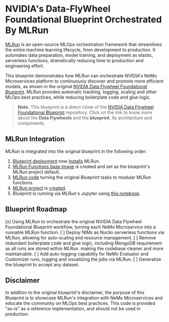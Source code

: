 # NVIDIA's Data-FlyWheel Foundational Blueprint Orchestrated By MLRun

[MLRun](https://www.mlrun.org/) is an open-source MLOps orchestration framework that streamlines the entire machine 
learning lifecycle, from development to production. It automates data preparation, model training, and deployment as 
elastic, serverless functions, dramatically reducing time to production and engineering effort. 

This blueprint demonstrates how MLRun can orchestrate NVIDIA's NeMo Microservices platform to continuously discover and 
promote more efficient models, as shown in the original 
[NVIDIA Data Flywheel Foundational Blueprint](https://github.com/NVIDIA-AI-Blueprints/data-flywheel). MLRun provides 
automatic tracking, logging, scaling and other MLOps best practices, while reducing boilerplate code and glue logic.

> **Note**: This blueprint is a direct clone of the 
> [NVIDIA Data Flywheel Foundational Blueprint](https://github.com/NVIDIA-AI-Blueprints/data-flywheel) repository. 
> Click on the link to know more about the **Data Flywheels** and the **blueprint**, its architecture and components.

## MLRun Integration

MLRun is integrated into the original blueprint in the following order:

1. [Blueprint deployment](notebooks/data-flywheel-bp-tutorial.ipynb) now [installs](scripts/mlrun.sh) MLRun.
2. [MLRun Functions base image](deploy/mlrun/Dockerfile) is created and set as the blueprint's MLRun project default.
3. [MLRun code](src/mlrun) turning the original Blueprint tasks to modular MLRun functions.
4. [MLRun project](project.yaml) is [created](project_setup.py).
5. Blueprint is running via MLRun's Jupyter using [this notebook](mlrun-data-flywheel-tutorial.ipynb).

## Blueprint Roadmap

[x] Using MLRun to orchestrate the original NVIDIA Data Flywheel Foundational Blueprint workflow, turning each NeMo Microservice 
    into a runnable MLRun function.
[ ] Deploy NIMs as Nuclio serverless functions via MLRun, allowing for auto-scaling and resource management.
[ ] Remove redundant boilerplate code and glue logic, including MongoDB requirement as all runs are stored within 
    MLRun. making the codebase cleaner and more maintainable.
[ ] Add auto-logging capability for NeMo Evaluator and Customizer runs, logging and visualizing the jobs via MLRun.
[ ] Generalize the blueprint to accept any dataset.

## Disclaimer

In addition to the original blueprint's disclaimer, the purpose of this Blueprint is to showcase MLRun's integration 
with NeMo Microservices and educate the community on MLOps best practices. This code is provided "as-is" as a reference 
implementation, and should not be used in production. 